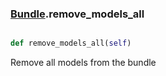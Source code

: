 ### [Bundle](Bundle.md).remove_models_all

```py

def remove_models_all(self)

```



Remove all models from the bundle

